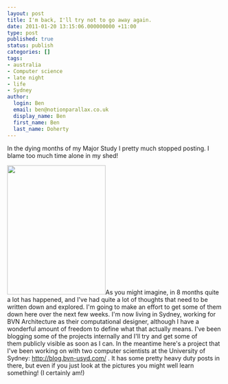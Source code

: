 ```yaml
---
layout: post
title: I'm back, I'll try not to go away again.
date: 2011-01-20 13:15:06.000000000 +11:00
type: post
published: true
status: publish
categories: []
tags:
- australia
- Computer science
- late night
- life
- Sydney
author:
  login: Ben
  email: ben@notionparallax.co.uk
  display_name: Ben
  first_name: Ben
  last_name: Doherty
---
```

<p>In the dying months of my Major Study I pretty much stopped posting. I blame too much time alone in my shed!</p>
<p><a href="http://blog.bvn-usyd.com/wp-content/uploads/2011/01/micuGraph.png"><img class="alignright" src="{{ site.baseurl }}/assets/micuGraph-229x300.png" alt="" width="229" height="300" /></a>As you might imagine, in 8 months quite a lot has happened, and I've had quite a lot of thoughts that need to be written down and explored. I'm going to make an effort to get some of them down here over the next few weeks. I'm now living in Sydney, working for BVN Architecture as their computational designer, although I have a wonderful amount of freedom to define what that actually means. I've been blogging some of the projects internally and I'll try and get some of them publicly visible as soon as I can. In the meantime here's a project that I've been working on with two computer scientists at the University of Sydney: <a href="http://blog.bvn-usyd.com/">http://blog.bvn-usyd.com/</a> . It has some pretty heavy duty posts in there, but even if you just look at the pictures you might well learn something! (I certainly am!)</p>
